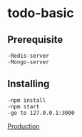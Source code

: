 # todo-basic
## Prerequisite
```
-Redis-server
-Mongo-server
```
## Installing
```
-npm install
-npm start
-go to 127.0.0.1:3000
```
[Production](http://52.66.93.146:3000/)
